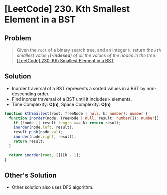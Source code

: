 # [LeetCode] 230. Kth Smallest Element in a BST

## Problem

> Given the `root` of a binary search tree, and an integer `k`, return _the `kth` smallest value (**1-indexed**) of all the values of the nodes in the tree_.
> [[LeetCode] 230. Kth Smallest Element in a BST](https://leetcode.com/problems/kth-smallest-element-in-a-bst/?envType=study-plan&id=data-structure-ii)

## Solution

- Inorder traversal of a BST represents a sorted values in a BST by non-descending order.
- Find inorder traversal of a BST until it includes `k` elements.
- Time Complexity: **O(n)**, Space Complexity: **O(n)**

```typescript
function kthSmallest(root: TreeNode | null, k: number): number {
  function inorder(node: TreeNode | null, result: number[]): number[] {
    if (!node || result.length === k) return result;
    inorder(node.left, result);
    result.push(node.val);
    inorder(node.right, result);
    return result;
  }

  return inorder(root, [])[k - 1];
}
```

## Other's Solution

- Other solution also uses DFS algorithm.
